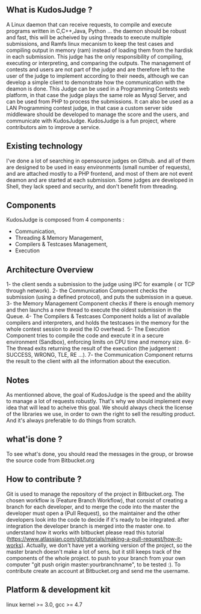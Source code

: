 
What is KudosJudge ?
--------------------------------
A Linux daemon that can receive requests, to compile and execute programs written in C,C++,Java, Python ...
the daemon should be robust and fast, this will be acheived by using threads to execute multiple submissions, and Ramfs linux mecanism to keep the test cases and compiling output in memory (ram) instead of loading them from the hardisk in each submission. This judge has the only responsibility of compiling, executing or interpreting, and comparing the outputs. The management of contests and users are not part of the judge and are therefore left to the user of the judge to implement according to their needs, although we can develop a simple client to demonstrate how the communication with the deamon is done.
This Judge can be used in a Programming Contests web platform, in that case the judge plays the same role as Mysql Server, and can be used from PHP to process the submissions. It can also be used as a LAN Programming contest judge, in that case a custom server side middleware should be developed to manage the score and the users, and communicate with KudosJudge.
KudosJudge is a fun project, where contributors aim to improve a service.

Existing technology
---------------------------
I've done a lot of searching in opensource judges on Github. and all of them are designed to be used in easy environments (small number of requests), and are attached mostly to a PHP frontend, and most of them are not event deamon and are started at each submission. Some judges are developed in Shell, they lack speed and security, and don't benefit from threading.

Components
---------------------
KudosJudge is composed from 4 components : 
- Communication, 
- Threading & Memory Management,
- Compilers & Testcases Management,
- Execution


Architecture Overview
----------------------
1- the client sends a submission to the judge using IPC for example ( or TCP through network).
2- the Communication Component checks the submission (using a defined protocol), and puts the submission in a queue.
3- the Memory Management Component checks if there is enough memory and then launchs a new thread to execute the oldest submission in the Queue.
4- The Compilers & Testcases Component holds a list of available compilers and interpreters, and holds the testcases in the memory for the whole contest session to avoid the IO overhead.
5- The Execution Component tries to compile the code and execute it in a secure environment (Sandbox), enforcing limits on CPU time and memory size.
6- The thread exits returning the result of the execution (the judgement : SUCCESS, WRONG, TLE, RE ...).
7- the Communication Component returns the result to the client with all the information about the execution.

Notes
----------
As mentionned above, the goal of KudosJudge is the speed and the ability to manage a lot of requests robustly. That's why we should implement evey idea that will lead to acheive this goal. 
We should always check the license of the libraries we use, in order to own the right to sell the resulting product. And it's always preferable to do things from scratch. 

what'is done ?
-------------
To see what's done, you should read the messages in the group, or browse the source code from Bitbucket.org

How to contribute ?
-------------------------
Git is used to manage the repository of the project in Bitbucket.org. The chosen workflow is (Feature Branch Workflow), that consist of creating a branch for each developer, and to merge the code into the master the developer must open a (Pull Request), so the maintainer and the other developers look into the code to decide if it's ready to be integrated. after integration the developer branch is merged into the master one. to understand how it works with bitbucket please read this tutorial (https://www.atlassian.com/git/tutorials/making-a-pull-request/how-it-works).
Actually, we don't have yet a working version of the project, so the master branch doesn't make a lot of sens, but it still keeps track of the components of the whole project. to push to your branch from your own computer "git push origin master:yourbranchname", to be tested :).
To contribute create an account at Bitbucket.org and send me the username.

Platform & development kit
----------------------------
linux kernel >= 3.0, gcc >= 4.7